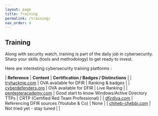 ```yaml
---
layout: page
title: Training
permalink: /training/
nav_order: 4
---
```


## Training

Along with security watch, training is part of the daily job in cybersecurity. Sharp your skills (tools and methodology) to get ready to invest.

Here are interesting cybersecurity training platforms :

| **Reference** | **Content** | **Certification / Badges / Distinctions** |
| [tryhackme.com](https://tryhackme.com) | OVA available for DFIR | Ranking & badges |
| [cyberdefenders.org](https://cyberdefenders.org/) | OVA available for DFIR | Live Ranking |
| [pentesteracademy.com](https://www.pentesteracademy.com/activedirectorylab) | Good start to know Windows/Active Directory TTPs | CRTP (Certified Red Team Professional) |
| [dfirdiva.com](https://freetraining.dfirdiva.com) | Referencing DFIR sources (Youtube & Co) | None | 
| [chiheb-chebbi.com](https://www.chiheb-chebbi.com) | Not tried yet - stay tuned | |
